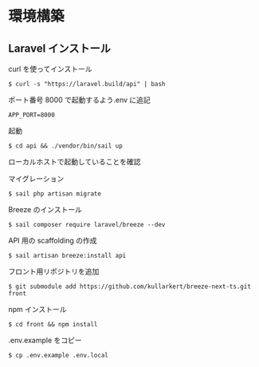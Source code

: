 # 環境構築

## Laravel インストール

curl を使ってインストール

```
$ curl -s "https://laravel.build/api" | bash
```

ポート番号 8000 で起動するよう.env に追記

```
APP_PORT=8000
```

起動

```
$ cd api && ./vendor/bin/sail up
```

ローカルホストで起動していることを確認

マイグレーション

```
$ sail php artisan migrate
```

Breeze のインストール

```
$ sail composer require laravel/breeze --dev
```

API 用の scaffolding の作成

```
$ sail artisan breeze:install api
```

フロント用リポジトリを追加

```
$ git submodule add https://github.com/kullarkert/breeze-next-ts.git front
```

npm インストール

```
$ cd front && npm install
```

.env.example をコピー

```
$ cp .env.example .env.local
```
